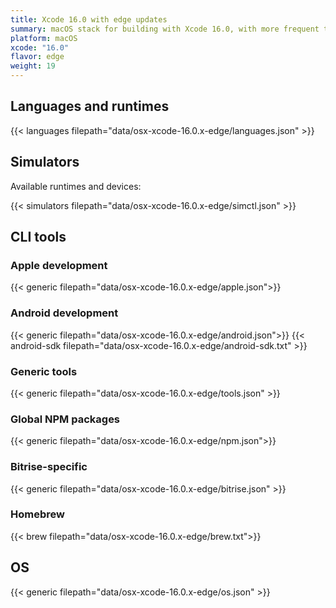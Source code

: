 ```yaml
---
title: Xcode 16.0 with edge updates
summary: macOS stack for building with Xcode 16.0, with more frequent tool updates
platform: macOS
xcode: "16.0"
flavor: edge
weight: 19
---
```


## Languages and runtimes

{{< languages filepath="data/osx-xcode-16.0.x-edge/languages.json" >}}

## Simulators

Available runtimes and devices:

{{< simulators filepath="data/osx-xcode-16.0.x-edge/simctl.json" >}}

## CLI tools

### Apple development

{{< generic filepath="data/osx-xcode-16.0.x-edge/apple.json">}}

### Android development

{{< generic filepath="data/osx-xcode-16.0.x-edge/android.json">}}
{{< android-sdk filepath="data/osx-xcode-16.0.x-edge/android-sdk.txt" >}}

### Generic tools

{{< generic filepath="data/osx-xcode-16.0.x-edge/tools.json" >}}

### Global NPM packages

{{< generic filepath="data/osx-xcode-16.0.x-edge/npm.json">}}

### Bitrise-specific

{{< generic filepath="data/osx-xcode-16.0.x-edge/bitrise.json" >}}

### Homebrew

{{< brew filepath="data/osx-xcode-16.0.x-edge/brew.txt">}}

## OS

{{< generic filepath="data/osx-xcode-16.0.x-edge/os.json" >}}
